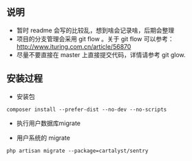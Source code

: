 ## 说明
* 暂时 readme 会写的比较乱，想到啥会记录啥，后期会整理
* 项目的分支管理会采用 git flow 。关于 git flow 可以参考：<http://www.ituring.com.cn/article/56870>
* 尽量不要直接在 master 上直接提交代码，详情请参考 git glow.



## 安装过程
* 安装包

``` 
composer install --prefer-dist --no-dev --no-scripts  
```

* 执行用户数据库migrate

* 用户系统的 migrate


```
php artisan migrate --package=cartalyst/sentry
```



